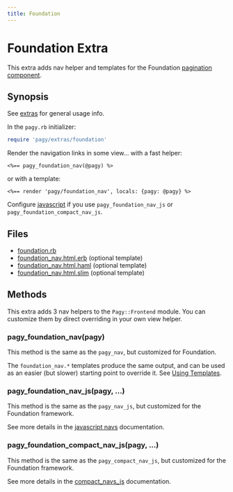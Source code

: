 ```yaml
---
title: Foundation
---
```

# Foundation Extra

This extra adds nav helper and templates for the Foundation [pagination component](https://foundation.zurb.com/sites/docs/pagination.html).

## Synopsis

See [extras](../extras.md) for general usage info.

In the `pagy.rb` initializer:

```ruby
require 'pagy/extras/foundation'
```

Render the navigation links in some view...
with a fast helper:

```erb
<%== pagy_foundation_nav(@pagy) %>
```

or with a template:

```erb
<%== render 'pagy/foundation_nav', locals: {pagy: @pagy} %>
```

Configure [javascript](../extras.md#javascript) if you use `pagy_foundation_nav_js` or `pagy_foundation_compact_nav_js`.

## Files

- [foundation.rb](https://github.com/ddnexus/pagy/blob/master/lib/pagy/extras/foundation.rb)
- [foundation_nav.html.erb](https://github.com/ddnexus/pagy/blob/master/lib/templates/foundation_nav.html.erb) (optional template)
- [foundation_nav.html.haml](https://github.com/ddnexus/pagy/blob/master/lib/templates/foundation_nav.html.haml) (optional template)
- [foundation_nav.html.slim](https://github.com/ddnexus/pagy/blob/master/lib/templates/foundation_nav.html.slim)  (optional template)

## Methods

This extra adds 3 nav helpers to the `Pagy::Frontend` module. You can customize them by direct overriding in your own view helper.

### pagy_foundation_nav(pagy)

This method is the same as the `pagy_nav`, but customized for Foundation.

The `foundation_nav.*` templates produce the same output, and can be used as an easier (but slower) starting point to override it. See [Using Templates](../how-to.md#using-templates).

### pagy_foundation_nav_js(pagy, ...)

This method is the same as the `pagy_nav_js`, but customized for the Foundation framework.

See more details in the [javascript navs](navs.md#javascript-navs) documentation.

### pagy_foundation_compact_nav_js(pagy, ...)

This method is the same as the `pagy_compact_nav_js`, but customized for the Foundation framework.

See more details in the [compact_navs_js](navs.md#javascript-compact-navs)  documentation.
